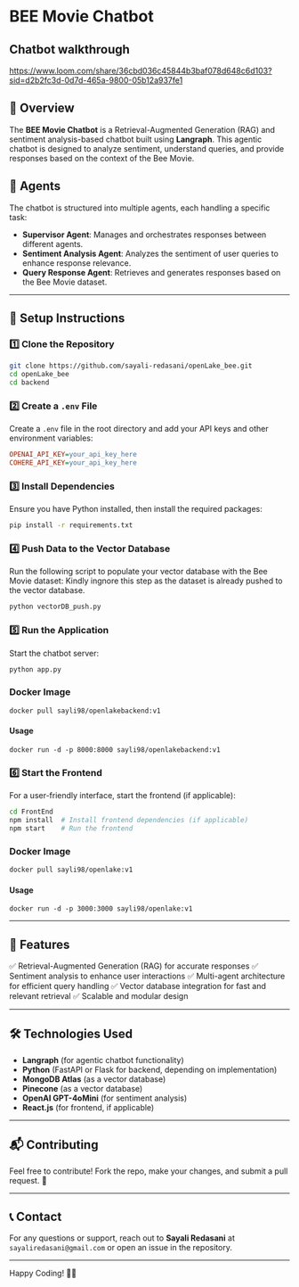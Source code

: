 # BEE Movie Chatbot

## Chatbot walkthrough
https://www.loom.com/share/36cbd036c45844b3baf078d648c6d103?sid=d2b2fc3d-0d7d-465a-9800-05b12a937fe1

## 📝 Overview
The **BEE Movie Chatbot** is a Retrieval-Augmented Generation (RAG) and sentiment analysis-based chatbot built using **Langraph**. This agentic chatbot is designed to analyze sentiment, understand queries, and provide responses based on the context of the Bee Movie.

## 🤖 Agents
The chatbot is structured into multiple agents, each handling a specific task:
- **Supervisor Agent**: Manages and orchestrates responses between different agents.
- **Sentiment Analysis Agent**: Analyzes the sentiment of user queries to enhance response relevance.
- **Query Response Agent**: Retrieves and generates responses based on the Bee Movie dataset.

---

## 🚀 Setup Instructions

### 1️⃣ Clone the Repository
```sh
git clone https://github.com/sayali-redasani/openLake_bee.git
cd openLake_bee
cd backend
```

### 2️⃣ Create a `.env` File
Create a `.env` file in the root directory and add your API keys and other environment variables:
```ini
OPENAI_API_KEY=your_api_key_here
COHERE_API_KEY=your_api_key_here
```

### 3️⃣ Install Dependencies
Ensure you have Python installed, then install the required packages:
```sh
pip install -r requirements.txt
```

### 4️⃣ Push Data to the Vector Database
Run the following script to populate your vector database with the Bee Movie dataset:
Kindly ingnore this step as the dataset is already pushed to the vector database.
```sh
python vectorDB_push.py
```

### 5️⃣ Run the Application
Start the chatbot server:
```sh
python app.py
```
### Docker Image
```sh
docker pull sayli98/openlakebackend:v1
```
#### Usage
```
docker run -d -p 8000:8000 sayli98/openlakebackend:v1
```

### 6️⃣ Start the Frontend
For a user-friendly interface, start the frontend (if applicable):
```sh
cd FrontEnd
npm install  # Install frontend dependencies (if applicable)
npm start    # Run the frontend
```
### Docker Image
```sh
docker pull sayli98/openlake:v1
```
#### Usage
```
docker run -d -p 3000:3000 sayli98/openlake:v1
```


---

## 📌 Features
✅ Retrieval-Augmented Generation (RAG) for accurate responses
✅ Sentiment analysis to enhance user interactions
✅ Multi-agent architecture for efficient query handling
✅ Vector database integration for fast and relevant retrieval
✅ Scalable and modular design

---

## 🛠️ Technologies Used
- **Langraph** (for agentic chatbot functionality)
- **Python** (FastAPI or Flask for backend, depending on implementation)
- **MongoDB Atlas** (as a vector database)
- **Pinecone** (as a vector database)
- **OpenAI GPT-4oMini** (for sentiment analysis)
- **React.js** (for frontend, if applicable)

---

## 📬 Contributing
Feel free to contribute! Fork the repo, make your changes, and submit a pull request. 🚀

---

## 📞 Contact
For any questions or support, reach out to **Sayali Redasani** at `sayaliredasani@gmail.com` or open an issue in the repository.

---

Happy Coding! 🐝💬

